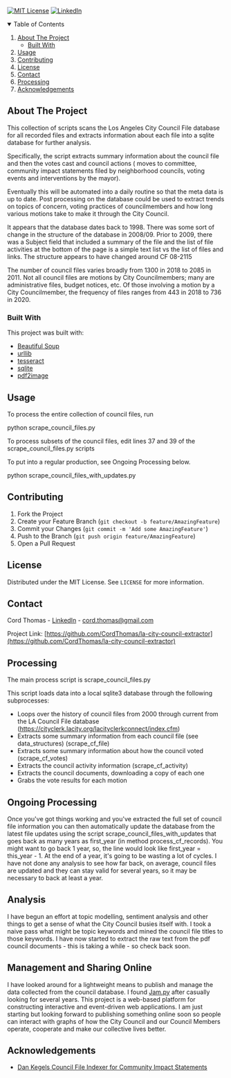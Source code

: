 [![MIT License][license-shield]][license-url]
[![LinkedIn][linkedin-shield]][linkedin-url]

<!-- TABLE OF CONTENTS -->
<details open="open">
  <summary>Table of Contents</summary>
  <ol>
    <li>
      <a href="#about-the-project">About The Project</a>
      <ul>
        <li><a href="#built-with">Built With</a></li>
      </ul>
    </li>
    <li><a href="#usage">Usage</a></li>
    <li><a href="#contributing">Contributing</a></li>
    <li><a href="#license">License</a></li>
    <li><a href="#contact">Contact</a></li>
    <li><a href="#processing">Processing</a></li>
    <li><a href="#acknowledgements">Acknowledgements</a></li>
  </ol>
</details>

## About The Project

This collection of scripts scans the Los Angeles City Council
File database for all recorded files and extracts information
about each file into a sqlite database for further analysis.

Specifically, the script extracts summary information about the
council file and then the votes cast and council actions (
moves to committee, community impact statements filed by 
neighborhood councils, voting events and interventions by the mayor).

Eventually this will be automated into a daily routine so that
the meta data is up to date.   Post processing on the database
could be used to extract trends on topics of concern, voting
practices of councilmembers and how long various motions take
to make it through the City Council.

It appears that the database dates back to 1998.  There was some
sort of change in the structure of the database in 2008/09. Prior 
to 2009, there was a Subject field that included a summary of the 
file and the list of file activities at the bottom of the page 
is a simple text list vs the list of files and links.  The 
structure appears to have changed around CF 08-2115

The number of council files varies broadly from 1300 in 2018 to
2085 in 2011.  Not all council files are motions by City Councilmembers;
many are administrative files, budget notices, etc.  Of those
involving a motion by a City Councilmember, the frequency of
files ranges from 443 in 2018 to 736 in 2020.

### Built With

This project was built with:

* [Beautiful Soup](https://www.crummy.com/software/BeautifulSoup/)
* [urllib](https://pypi.org/project/urllib3/)
* [tesseract](https://github.com/tesseract-ocr/tesseract)
* [sqlite](https://www.sqlite.org/index.html)
* [pdf2image](https://pypi.org/project/pdf2image/)

## Usage

To process the entire collection of council files, run

python scrape_council_files.py

To process subsets of the council files, edit lines 37 and 39 of 
the scrape_council_files.py scripts

To put into a regular production, see Ongoing Processing below.

python scrape_council_files_with_updates.py

## Contributing

1. Fork the Project
2. Create your Feature Branch (`git checkout -b feature/AmazingFeature`)
3. Commit your Changes (`git commit -m 'Add some AmazingFeature'`)
4. Push to the Branch (`git push origin feature/AmazingFeature`)
5. Open a Pull Request

## License

Distributed under the MIT License. See `LICENSE` for more information.

## Contact

Cord Thomas - [LinkedIn](https://www.linkedin.com/in/cordthomas/) - cord.thomas@gmail.com

Project Link: [https://github.com/CordThomas/la-city-council-extractor](https://github.com/CordThomas/la-city-council-extractor)

## Processing

The main process script is scrape_council_files.py

This script loads data into a local sqlite3 database through the following subprocesses:
* Loops over the history of council files from 2000 through 
  current from the LA Council File database (https://cityclerk.lacity.org/lacityclerkconnect/index.cfm) 
* Extracts some summary information from each council file (see 
  data_structures) (scrape_cf_file)
* Extracts some summary information about how the council voted (scrape_cf_votes)
* Extracts the council activity information (scrape_cf_activity) 
* Extracts the council documents, downloading a copy of each one
* Grabs the vote results for each motion

## Ongoing Processing

Once you've got things working and you've extracted the full set of council file information
you can then automatically update the database from the latest file updates using the
script scrape_council_files_with_updates that goes back as many years as first_year 
(in method process_cf_records).  You might want to go back 1 year, so, the line would look
like first_year = this_year - 1.  At the end of a year, it's going to be wasting a lot of cycles.
I have not done any analysis to see how far back, on average, council files are updated and
they can stay valid for several years, so it may be necessary to back at least a year.

## Analysis

I have begun an effort at topic modelling, sentiment analysis and other things to get a
sense of what the City Council busies itself with.  I took a naive pass what might be topic keywords
and mined the council file titles to those keywords.   I have now started to extract the raw text from
the pdf council documents - this is taking a while - so check back soon.

## Management and Sharing Online

I have looked around for a lightweight means to publish and manage the data collected from the 
council database. I found [Jam.py](https://jampyapplicationbuilder.com/) after casually looking for 
several years. This project is a web-based platform for constructing interactive and event-driven web applications.
I am just starting but looking forward to publishing something online soon so people can interact 
with graphs of how the City Council and our Council Members operate, cooperate and make our collective lives better.

## Acknowledgements
* [Dan Kegels Council File Indexer for Community Impact Statements](https://github.com/dankegel/cfindexer)


[license-shield]: https://img.shields.io/github/license/othneildrew/Best-README-Template.svg?style=for-the-badge
[license-url]: https://github.com/othneildrew/Best-README-Template/blob/master/LICENSE.txt
[linkedin-shield]: https://img.shields.io/badge/-LinkedIn-black.svg?style=for-the-badge&logo=linkedin&colorB=555
[linkedin-url]: https://www.linkedin.com/in/cordthomas/
